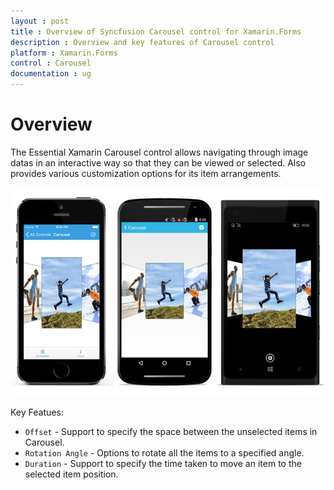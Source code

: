 ```yaml
---
layout : post
title : Overview of Syncfusion Carousel control for Xamarin.Forms
description : Overview and key features of Carousel control
platform : Xamarin.Forms
control : Carousel
documentation : ug
---
```


# Overview

The Essential Xamarin Carousel control allows navigating through image datas in an interactive way so that they can be viewed or selected. Also provides various customization options for its item arrangements.

![](images/carousel.png)

Key Featues:

* `Offset` - Support to specify the space between the unselected items in Carousel.
* `Rotation Angle` - Options to rotate all the items to a specified angle.
* `Duration` - Support to specify the time taken to move an item to the selected item position.
